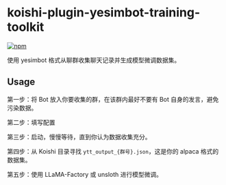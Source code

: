 # koishi-plugin-yesimbot-training-toolkit

[![npm](https://img.shields.io/npm/v/koishi-plugin-yesimbot-training-toolkit?style=flat-square)](https://www.npmjs.com/package/koishi-plugin-yesimbot-training-toolkit)

使用 yesimbot 格式从聊群收集聊天记录并生成模型微调数据集。

## Usage

第一步：将 Bot 放入你要收集的群，在该群内最好不要有 Bot 自身的发言，避免污染数据。

第二步：填写配置

第三步：启动，慢慢等待，直到你认为数据收集充分。

第四步：从 Koishi 目录寻找 `ytt_output_{群号}.json`，这是你的 alpaca 格式的数据集。

第五步：使用 LLaMA-Factory 或 unsloth 进行模型微调。